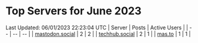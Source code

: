 # Top Servers for June 2023
Last Updated: 06/01/2023 22:23:04 UTC
| Server | Posts | Active Users |
| -- | -- | -- |
| [mastodon.social](https://mastodon.social/tags/PowerShell) | 2 | 2 |
| [techhub.social](https://techhub.social/tags/PowerShell) | 2 | 1 |
| [mas.to](https://mas.to/tags/PowerShell) | 1 | 1 |
